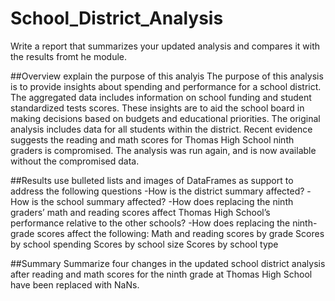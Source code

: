 # School_District_Analysis
Write a report that summarizes your updated analysis and compares it with the results fromt he module.

##Overview
explain the purpose of this analyis
The purpose of this analysis is to provide insights about spending and performance for a school district. The aggregated data includes information on school funding and student standardized tests scores. These insights are to aid the school board in making decisions based on budgets and educational priorities. The original analysis includes data for all students within the district. Recent evidence suggests the reading and math scores for Thomas High School ninth graders is compromised. The analysis was run again, and is now available without the compromised data.

##Results
use bulleted lists and images of DataFrames as support to address the following questions
-How is the district summary affected?
-How is the school summary affected?
-How does replacing the ninth graders’ math and reading scores affect Thomas High School’s performance relative to the other schools?
-How does replacing the ninth-grade scores affect the following:
  Math and reading scores by grade
  Scores by school spending
  Scores by school size
  Scores by school type
  
  ##Summary
  Summarize four changes in the updated school district analysis after reading and math scores for the ninth grade at Thomas High School have been replaced with NaNs.
